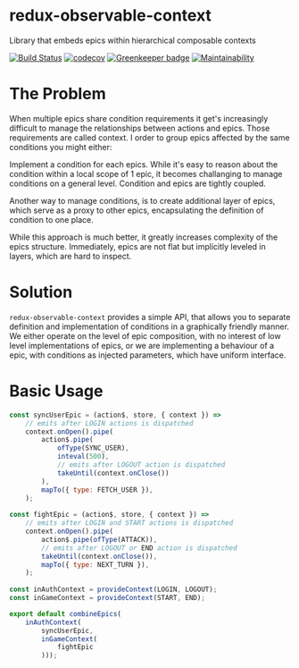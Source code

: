 # redux-observable-context
Library that embeds epics within hierarchical composable contexts

[![Build Status](https://travis-ci.com/zepod/redux-observable-context.png)](https://travis-ci.com/zepod/redux-observable-context)
[![codecov](https://codecov.io/gh/zepod/redux-observable-context/branch/master/graph/badge.svg)](https://codecov.io/gh/zepod/redux-observable-context) [![Greenkeeper badge](https://badges.greenkeeper.io/zepod/redux-observable-context.svg)](https://greenkeeper.io/)
[![Maintainability](https://api.codeclimate.com/v1/badges/281286e1826ff235fecf/maintainability)](https://codeclimate.com/github/zepod/redux-observable-context/maintainability)

# The Problem
When multiple epics share condition requirements it get's increasingly difficult to manage the relationships between actions and epics. Those requirements are called context. I order to group epics affected by the same conditions you might either:

Implement a condition for each epics. While it's easy to reason about the condition within 
a local scope of 1 epic, it becomes challanging to manage conditions on a general level. Condition and epics are tightly coupled.

Another way to manage conditions, is to create additional layer of epics, which serve as a proxy to other epics, encapsulating the definition of condition to one place.

While this approach is much better, it greatly increases complexity of the epics structure. Immediately, epics are not flat but implicitly leveled in layers, which are hard to inspect.

# Solution
`redux-observable-context` provides a simple API, that allows you to separate definition and implementation of conditions in a graphically friendly manner. We either operate on the level of epic composition, with no interest of low level implementations of epics, or we are implementing a behaviour of a epic, with conditions as injected parameters, which have uniform interface.

# Basic Usage
```javascript
const syncUserEpic = (action$, store, { context }) =>
    // emits after LOGIN actions is dispatched
    context.onOpen().pipe(
        action$.pipe(
            ofType(SYNC_USER),
            inteval(500),
            // emits after LOGOUT action is dispatched
            takeUntil(context.onClose())
        ),
        mapTo({ type: FETCH_USER }),
    );
    
const fightEpic = (action$, store, { context }) =>
    // emits after LOGIN and START actions is dispatched
    context.onOpen().pipe( 
        action$.pipe(ofType(ATTACK)),
        // emits after LOGOUT or END action is dispatched
        takeUntil(context.onClose()),
        mapTo({ type: NEXT_TURN }),
    );
    
const inAuthContext = provideContext(LOGIN, LOGOUT);
const inGameContext = provideContext(START, END);

export default combineEpics(
    inAuthContext(
        syncUserEpic,
        inGameContext(
            fightEpic
        )));
```








